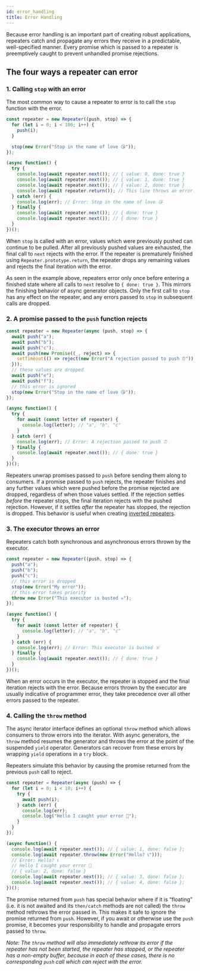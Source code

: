 ```yaml
---
id: error_handling
title: Error Handling
---
```


Because error handling is an important part of creating robust applications, repeaters catch and propagate any errors they receive in a predictable, well-specified manner. Every promise which is passed to a repeater is preemptively caught to prevent unhandled promise rejections.

## The four ways a repeater can error

### 1. Calling `stop` with an error

The most common way to cause a repeater to error is to call the `stop` function with the error.

```js
const repeater = new Repeater((push, stop) => {
  for (let i = 0; i < 100; i++) {
    push(i);
  }

  stop(new Error("Stop in the name of love 😘"));
});

(async function() {
  try {
    console.log(await repeater.next()); // { value: 0, done: true }
    console.log(await repeater.next()); // { value: 1, done: true }
    console.log(await repeater.next()); // { value: 2, done: true }
    console.log(await repeater.return()); // This line throws an error.
  } catch (err) {
    console.log(err); // Error: Stop in the name of love 😘
  } finally {
    console.log(await repeater.next()); // { done: true }
    console.log(await repeater.next()); // { done: true }
  }
})();
```

When `stop` is called with an error, values which were previously pushed can continue to be pulled. After all previously pushed values are exhausted, the final call to `next` rejects with the error. If the repeater is prematurely finished using `Repeater.prototype.return`, the repeater drops any remaining values and rejects the final iteration with the error.

As seen in the example above, repeaters error only once before entering a finished state where all calls to `next` resolve to `{ done: true }`. This mirrors the finishing behavior of async generator objects. Only the first call to `stop` has any effect on the repeater, and any errors passed to `stop` in subsequent calls are dropped.

### 2. A promise passed to the `push` function rejects

```js
const repeater = new Repeater(async (push, stop) => {
  await push("a");
  await push("b");
  await push("c");
  await push(new Promise((_, reject) => {
    setTimeout(() => reject(new Error("A rejection passed to push ⏰")), 100);
  }));
  // these values are dropped
  await push("e");
  await push("f");
  // this error is ignored
  stop(new Error("Stop in the name of love 😘"));
});

(async function() {
  try {
    for await (const letter of repeater) {
      console.log(letter); // "a", "b", "c"
    }
  } catch (err) {
    console.log(err); // Error: A rejection passed to push ⏰
  } finally {
    console.log(await repeater.next()); // { done: true }
  }
})();
```

Repeaters unwrap promises passed to `push` before sending them along to consumers. If a promise passed to `push` rejects, the repeater finishes and any further values which were pushed before the promise rejected are dropped, regardless of when those values settled. If the rejection settles *before* the repeater stops, the final iteration rejects with the pushed rejection. However, if it settles *after* the repeater has stopped, the rejection is dropped. This behavior is useful when creating [inverted repeaters](/docs/inverted-repeaters).

### 3. The executor throws an error

Repeaters catch both synchronous and asynchronous errors thrown by the executor.

```js
const repeater = new Repeater((push, stop) => {
  push("a");
  push("b");
  push("c");
  // this error is dropped
  stop(new Error("My error"));
  // this error takes priority
  throw new Error("This executor is busted ☠️");
});

(async function() {
  try {
    for await (const letter of repeater) {
      console.log(letter); // "a", "b", "c"
    }
  } catch (err) {
    console.log(err); // Error: This executor is busted ☠️
  } finally {
    console.log(await repeater.next()); // { done: true }
  }
})();
```

When an error occurs in the executor, the repeater is stopped and the final iteration rejects with the error. Because errors thrown by the executor are usually indicative of programmer error, they take precedence over all other errors passed to the repeater.  

### 4. Calling the `throw` method

The async iterator interface defines an optional `throw` method which allows consumers to throw errors into the iterator. With async generators, the `throw` method resumes the generator and throws the error at the point of the suspended `yield` operator. Generators can recover from these errors by wrapping `yield` operations in a `try` block.

Repeaters simulate this behavior by causing the promise returned from the previous `push` call to reject.

```js
const repeater = Repeater(async (push) => {
  for (let i = 0; i < 10; i++) {
    try {
      await push(i);
    } catch (err) {
      console.log(err);
      console.log("Hello I caught your error 👀");
    }
  }
});

(async function() {
  console.log(await repeater.next()); // { value: 1, done: false };
  console.log(await repeater.throw(new Error("Hello? 📞"))); 
  // Error: Hello? 📞
  // Hello I caught your error 👀
  // { value: 2, done: false }
  console.log(await repeater.next()); // { value: 3, done: false };
  console.log(await repeater.next()); // { value: 4, done: false };
})();
```

The promise returned from `push` has special behavior where if it is “floating” (i.e. it is not awaited and its `then/catch` methods are not called) the `throw` method rethrows the error passed in. This makes it safe to ignore the promise returned from `push`. However, if you await or otherwise use the `push` promise, it becomes your responsibility to handle and propagate errors passed to `throw`.

*Note: The `throw` method will also immediately rethrow its error if the repeater has not been started, the repeater has stopped, or the repeater has a non-empty buffer, because in each of these cases, there is no corresponding `push` call which can reject with the error.*
